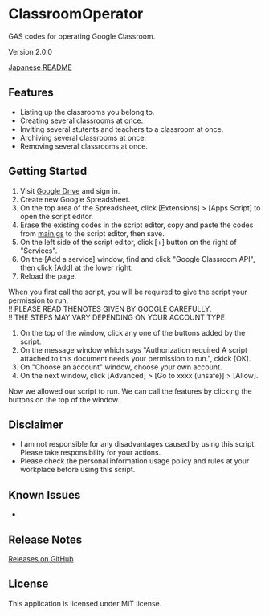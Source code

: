 # ClassroomOperator

GAS codes for operating Google Classroom.

Version 2.0.0

[Japanese README](README.ja.md)

## Features

- Listing up the classrooms you belong to.
- Creating several classrooms at once.
- Inviting several stutents and teachers to a classroom at once.
- Archiving several classrooms at once.
- Removing several classrooms at once.

## Getting Started

1. Visit [Google Drive](https://drive.google.com/) and sign in.
1. Create new Google Spreadsheet.
1. On the top area of the Spreadsheet, click [Extensions] > [Apps Script] to open the script editor.
1. Erase the existing codes in the script editor, copy and paste the codes from [main.gs](https://github.com/taidalog/ClassroomOperator/blob/main/main.gs) to the script editor, then save.
1. On the left side of the script editor, click [+] button on the right of "Services".
1. On the [Add a service] window, find and click "Google Classroom API", then click [Add] at the lower right.
1. Reload the page.

When you first call the script, you will be required to give the script your permission to run.  
!! PLEASE READ THENOTES GIVEN BY GOOGLE CAREFULLY.  
!! THE STEPS MAY VARY DEPENDING ON YOUR ACCOUNT TYPE.

1. On the top of the window, click any one of the buttons added by the script.
1. On the message window which says "Authorization required A script attached to this document needs your permission to run.", ckick [OK].
1. On "Choose an account" window, choose your own account.
1. On the next window, click [Advanced] > [Go to xxxx (unsafe)] > [Allow].

Now we allowed our script to run. We can call the features by clicking the buttons on the top of the window.

## Disclaimer

- I am not responsible for any disadvantages caused by using this script. Please take responsibility for your actions.
- Please check the personal information usage policy and rules at your workplace before using this script.

## Known Issues

-

## Release Notes

[Releases on GitHub](https://github.com/taidalog/ClassroomOperator/releases)

## License

This application is licensed under MIT license.
